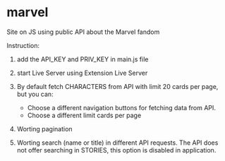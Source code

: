 # marvel
Site on JS using public API about the Marvel fandom

Instruction:

1. add the API_KEY and PRIV_KEY in main.js file
2. start Live Server using Extension Live Server

3. By default fetch CHARACTERS from API with limit 20 cards per page, but you can:
   - Choose a different navigation buttons for fetching data from API.
   - Choose a different limit cards per page
4. Worting pagination
5. Worting search (name or title) in different API requests. The API does not offer searching in STORIES, this option is disabled in application.
